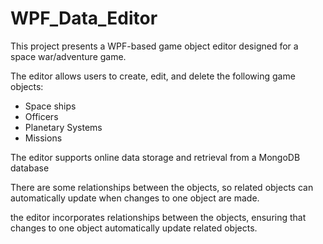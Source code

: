 # WPF_Data_Editor
 
This project presents a WPF-based game object editor designed for a space war/adventure game. 

The editor allows users to create, edit, and delete the following game objects: 
- Space ships
- Officers
- Planetary Systems
- Missions

The editor supports online data storage and retrieval from a MongoDB database

There are some relationships between the objects, so related objects can automatically update when changes to one object are made. 

the editor incorporates relationships between the objects, ensuring that changes to one object automatically update related objects.
